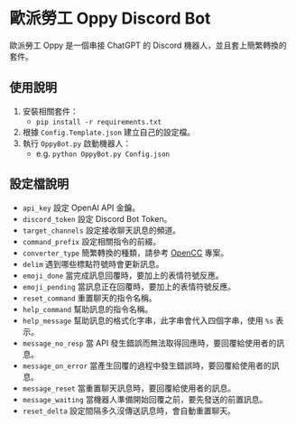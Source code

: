 # 歐派勞工 Oppy Discord Bot

歐派勞工 Oppy 是一個串接 ChatGPT 的 Discord 機器人，並且套上簡繁轉換的套件。

## 使用說明

1. 安裝相關套件：
    + `pip install -r requirements.txt`
2. 根據 `Config.Template.json` 建立自己的設定檔。
3. 執行 `OppyBot.py` 啟動機器人：
    + e.g. `python OppyBot.py Config.json`

## 設定檔說明

+ `api_key` 設定 OpenAI API 金鑰。
+ `discord_token` 設定 Discord Bot Token。
+ `target_channels` 設定接收聊天訊息的頻道。
+ `command_prefix` 設定相關指令的前綴。
+ `converter_type` 簡繁轉換的種類，請參考 [OpenCC](https://github.com/BYVoid/OpenCC) 專案。
+ `delim` 遇到哪些標點符號時會更新訊息。
+ `emoji_done` 當完成訊息回覆時，要加上的表情符號反應。
+ `emoji_pending` 當訊息正在回覆時，要加上的表情符號反應。
+ `reset_command` 重置聊天的指令名稱。
+ `help_command` 幫助訊息的指令名稱。
+ `help_message` 幫助訊息的格式化字串，此字串會代入四個字串，使用 `%s` 表示。
+ `message_no_resp` 當 API 發生錯誤而無法取得回應時，要回覆給使用者的訊息。
+ `message_on_error` 當產生回覆的過程中發生錯誤時，要回覆給使用者的訊息。
+ `message_reset` 當重置聊天訊息時，要回覆給使用者的訊息。
+ `message_waiting` 當機器人準備開始回覆之前，要先發送的前置訊息。
+ `reset_delta` 設定間隔多久沒傳送訊息時，會自動重置聊天。
